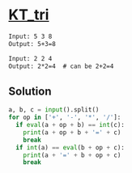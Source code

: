 # [KT_tri](https://open.kattis.com/problems/tri)



```txt
Input: 5 3 8
Output: 5+3=8

Input: 2 2 4
Output: 2*2=4  # can be 2+2=4
```

## Solution

```py
a, b, c = input().split()
for op in ['+', '-', '*', '/']:
  if eval(a + op + b) == int(c):
    print(a + op + b + '=' + c)
    break
  if int(a) == eval(b + op + c):
    print(a + '=' + b + op + c)
    break
```
